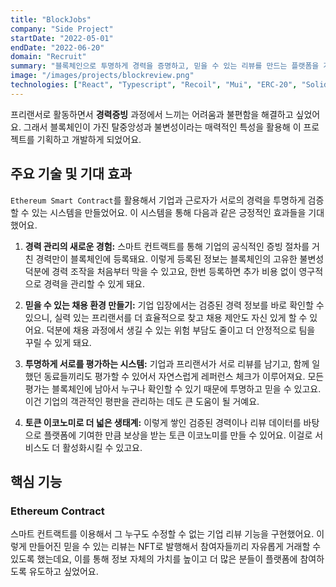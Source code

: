 ```yaml
---
title: "BlockJobs"
company: "Side Project"
startDate: "2022-05-01"
endDate: "2022-06-20"
domain: "Recruit"
summary: "블록체인으로 투명하게 경력을 증명하고, 믿을 수 있는 리뷰를 만드는 플랫폼을 개발했어요."
image: "/images/projects/blockreview.png"
technologies: ["React", "Typescript", "Recoil", "Mui", "ERC-20", "Solidty"]
---
```


프리랜서로 활동하면서 **경력증빙** 과정에서 느끼는 어려움과 불편함을 해결하고 싶었어요. 그래서 블록체인이 가진 탈중앙성과 불변성이라는 매력적인 특성을 활용해 이 프로젝트를 기획하고 개발하게 되었어요.

## 주요 기술 및 기대 효과

`Ethereum Smart Contract`를 활용해서 기업과 근로자가 서로의 경력을 투명하게 검증할 수 있는 시스템을 만들었어요. 이 시스템을 통해 다음과 같은 긍정적인 효과들을 기대했어요.

1.  **경력 관리의 새로운 경험:** 스마트 컨트랙트를 통해 기업의 공식적인 증빙 절차를 거친 경력만이 블록체인에 등록돼요. 이렇게 등록된 정보는 블록체인의 고유한 불변성 덕분에 경력 조작을 처음부터 막을 수 있고요, 한번 등록하면 추가 비용 없이 영구적으로 경력을 관리할 수 있게 돼요.

2.  **믿을 수 있는 채용 환경 만들기:** 기업 입장에서는 검증된 경력 정보를 바로 확인할 수 있으니, 실력 있는 프리랜서를 더 효율적으로 찾고 채용 제안도 자신 있게 할 수 있어요. 덕분에 채용 과정에서 생길 수 있는 위험 부담도 줄이고 더 안정적으로 팀을 꾸릴 수 있게 돼요.

3.  **투명하게 서로를 평가하는 시스템:** 기업과 프리랜서가 서로 리뷰를 남기고, 함께 일했던 동료들끼리도 평가할 수 있어서 자연스럽게 레퍼런스 체크가 이루어져요. 모든 평가는 블록체인에 남아서 누구나 확인할 수 있기 때문에 투명하고 믿을 수 있고요. 이건 기업의 객관적인 평판을 관리하는 데도 큰 도움이 될 거예요.

4.  **토큰 이코노미로 더 넓은 생태계:** 이렇게 쌓인 검증된 경력이나 리뷰 데이터를 바탕으로 플랫폼에 기여한 만큼 보상을 받는 토큰 이코노미를 만들 수 있어요. 이걸로 서비스도 더 활성화시킬 수 있고요.

## 핵심 기능

### Ethereum Contract

스마트 컨트랙트를 이용해서 그 누구도 수정할 수 없는 기업 리뷰 기능을 구현했어요.
이렇게 만들어진 믿을 수 있는 리뷰는 NFT로 발행해서 참여자들끼리 자유롭게 거래할 수 있도록 했는데요, 이를 통해 정보 자체의 가치를 높이고 더 많은 분들이 플랫폼에 참여하도록 유도하고 싶었어요.
